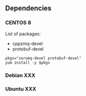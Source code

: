
## Dependencies 

### CENTOS 8 

List of packages:
 - cppzmq-devel
 - protobuf-devel
 
```
pkgs="zeromq-devel protobuf-devel"
yum install -y $pkgs
```

### Debian XXX



### Ubuntu XXX
